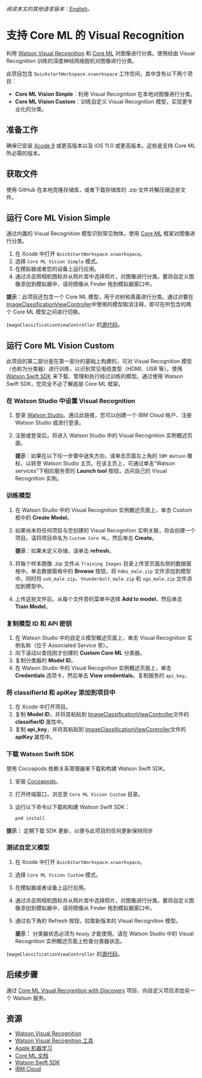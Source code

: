 *阅读本文的其他语言版本：[English](README.md)。*

# 支持 Core ML 的 Visual Recognition

利用 [Watson Visual Recognition](https://www.ibm.com/watson/services/visual-recognition/) 和 [Core ML](https://developer.apple.com/machine-learning/) 对图像进行分类。使用经由 Visual Recognition 训练的深度神经网络脱机对图像进行分类。

此项目包含 `QuickstartWorkspace.xcworkspace` 工作空间，其中含有以下两个项目：

- **Core ML Vision Simple**：利用 Visual Recognition 在本地对图像进行分类。
- **Core ML Vision Custom**：训练自定义 Visual Recognition 模型，实现更专业化的分类。

## 准备工作

确保已安装 [Xcode 9][xcode_download] 或更高版本以及 iOS 11.0 或更高版本。这些是支持 Core ML 所必需的版本。

## 获取文件
使用 GitHub 在本地克隆存储库，或者下载存储库的 .zip 文件并解压缩这些文件。

## 运行 Core ML Vision Simple
通过内置的 Visual Recognition 模型识别常见物体。使用 [Core ML](https://developer.apple.com/documentation/coreml) 框架对图像进行分类。

1.  在 Xcode 中打开 `QuickstartWorkspace.xcworkspace`。
1.  选择 `Core ML Vision Simple` 模式。
1.  在模拟器或者您的设备上运行应用。
1.  通过点击照相机图标并从照片库中选择照片，对图像进行分类。要将自定义图像添加到模拟器中，请将图像从 Finder 拖到模拟器窗口中。

**提示**：此项目还包含一个 Core ML 模型，用于对树和真菌进行分类。通过对要在 [ImageClassificationViewController](../master/Core%20ML%20Vision%20Simple/Core%20ML%20Vision%20Simple/ImageClassificationViewController.swift#L35-L39)中使用的模型取消注释，即可在所包含的两个 Core ML 模型之间进行切换。

`ImageClassificationViewController` 的[源代码](../master/Core%20ML%20Vision%20Simple/Core%20ML%20Vision%20Simple/ImageClassificationViewController.swift)。

## 运行 Core ML Vision Custom
此项目的第二部分是在第一部分的基础上构建的，可对 Visual Recognition 模型（也称为分类器）进行训练，以识别常见电缆类型（HDMI、USB 等）。使用 [Watson Swift SDK](https://github.com/watson-developer-cloud/swift-sdk) 来下载、管理和执行经过训练的模型。通过使用 Watson Swift SDK，您完全不必了解底层 Core ML 框架。

### 在 Watson Studio 中设置 Visual Recognition
1.  登录 [Watson Studio][watson_studio_visrec_tooling]。通过此链接，您可以创建一个 IBM Cloud 帐户、注册 Watson Studio 或进行登录。
1.  注册或登录后，将进入 Watson Studio 中的 Visual Recognition 实例概述页面。

    **提示**：如果在以下任一步骤中迷失方向，请单击页面左上角的 `IBM Watson` 徽标，以转至 Watson Studio 主页。在该主页上，可通过单击“Watson services”下相应服务旁的 **Launch tool** 按钮，访问自己的 Visual Recognition 实例。

### 训练模型
1.  在 Watson Studio 中的 Visual Recognition 实例概述页面上，单击 Custom 框中的 **Create Model**。
1.  如果尚未将任何项目与您创建的 Visual Recognition 实例关联，将会创建一个项目。请将项目命名为 `Custom Core ML`，然后单击 **Create**。

    **提示**：如果未定义存储，请单击 **refresh**。
1.  将每个样本图像 .zip 文件从 `Training Images` 目录上传至页面右侧的数据窗格中。单击数据窗格中的 **Browse** 按钮，将 `hdmi_male.zip` 文件添加到模型中。同时将 `usb_male.zip`、`thunderbolt_male.zip` 和 `vga_male.zip` 文件添加到模型中。
1.  上传这些文件后，从每个文件旁的菜单中选择 **Add to model**，然后单击 **Train Model**。

### 复制模型 ID 和 API 密钥
1.  在 Watson Studio 中的自定义模型概述页面上，单击 Visual Recognition 实例名称（位于 Associated Service 旁）。
1.  向下滚动以查找刚才创建的 **Custom Core ML** 分类器。
1.  复制分类器的 **Model ID**。
1.  在 Watson Studio 中的 Visual Recognition 实例概述页面上，单击 **Credentials** 选项卡，然后单击 **View credentials**。复制服务的 `api_key`。

### 将 classifierId 和 apiKey 添加到项目中
1.  在 Xcode 中打开项目。
1.  复制 **Model ID**，并将其粘贴到 [ImageClassificationViewController](../master/Core%20ML%20Vision%20Custom/Core%20ML%20Vision%20Custom/ImageClassificationViewController.swift)文件的 **classifierID** 属性中。
1.  复制 **api_key**，并将其粘贴到 [ImageClassificationViewController](../master/Core%20ML%20Vision%20Custom/Core%20ML%20Vision%20Custom/ImageClassificationViewController.swift)文件的 **apiKey** 属性中。

### 下载 Watson Swift SDK
使用 Cocoapods 依赖关系管理器来下载和构建 Watson Swift SDK。

1.  安装 [Cocoapods](https://cocoapods.org/)。
1.  打开终端窗口，浏览至 `Core ML Vision Custom` 目录。
1.  运行以下命令以下载和构建 Watson Swift SDK：

    ```bash
    pod install
    ```

**提示：** 定期下载 SDK 更新，以便与此项目的任何更新保持同步

### 测试自定义模型

1. 在 Xcode 中打开 `QuickstartWorkspace.xcworkspace`。
1. 选择 `Core ML Vision Custom` 模式。
1. 在模拟器或者设备上运行应用。
1. 通过点击照相机图标并从照片库中选择照片，对图像进行分类。要将自定义图像添加到模拟器中，请将图像从 Finder 拖到模拟器窗口中。
1. 通过右下角的 Refresh 按钮，拉取新版本的 Visual Recognition 模型。

    **提示：** 分类器状态必须为 `Ready` 才能使用。请在 Watson Studio 中的 Visual Recognition 实例概述页面上检查分类器状态。

`ImageClassificationViewController` 的[源代码](../master/Core%20ML%20Vision%20Custom/Core%20ML%20Vision%20Custom/ImageClassificationViewController.swift)。

## 后续步骤

通过 [Core ML Visual Recognition with Discovery][vizreq_with_discovery] 项目，向自定义项目添加另一个 Watson 服务。

## 资源

- [Watson Visual Recognition](https://www.ibm.com/watson/services/visual-recognition/)
- [Watson Visual Recognition 工具][vizreq_tooling]
- [Apple 机器学习](https://developer.apple.com/machine-learning/)
- [Core ML 文档](https://developer.apple.com/documentation/coreml)
- [Watson Swift SDK](https://github.com/watson-developer-cloud/swift-sdk)
- [IBM Cloud](https://cloud.ibm.com)

[vizreq_with_discovery]: https://github.com/watson-developer-cloud/visual-recognition-with-discovery-coreml/
[xcode_download]: https://developer.apple.com/xcode/downloads/
[vizreq_tooling]: https://dataplatform.ibm.com/registration/stepone?context=wdp&apps=watson_studio&target=watson_vision_combined
[watson_studio_visrec_tooling]: https://dataplatform.ibm.com/registration/stepone?target=watson_vision_combined&context=wdp&apps=watson_studio&cm_sp=WatsonPlatform-WatsonPlatform-_-OnPageNavCTA-IBMWatson_VisualRecognition-_-CoreMLGithub

